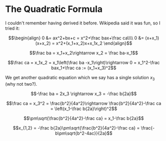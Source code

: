 # The Quadratic Formula

I couldn't remember having derived it before. Wikipedia said it was fun, so I tried it:

$$\begin{align}
0 &= ax^2+bx+c = x^2+\frac bax+\frac ca\\\\
0 &= (x+x_1)(x+x_2) = x^2+(x_1+x_2)x+x_1x_2
\end{align}$$

$$\frac ba = x_1+x_2\rightarrow x_2 = \frac ba-x_1$$

$$\frac ca = x_1x_2 = x_1\left(\frac ba -x_1\right)\rightarrow 0 = x_1^2-\frac bax_1+\frac ca := (x_1+x_3)^2$$

We get another quadratic equation which we say has a single solution $x_3$ (why not two?).

$$-\frac ba = 2x_3 \rightarrow x_3 = -\frac b{2a}$$

$$\frac ca = x_3^2 = \frac{b^2}{4a^2}\rightarrow \frac{b^2}{4a^2}-\frac ca = \left(x_1-\frac b{2a}\right)^2$$

$$\pm\sqrt{\frac{b^2}{4a^2}-\frac ca} = x_1-\frac b{2a}$$

$$x_{1,2} = -\frac b{2a}\pm\sqrt{\frac{b^2}{4a^2}-\frac ca} = \frac{-b\pm\sqrt{b^2-4ac}}{2a}$$

